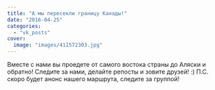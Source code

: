 ```yaml
---
title: "А мы пересекли границу Канады!"
date: "2016-04-25"
categories: 
  - "vk_posts"
cover:
  image: "images/411572303.jpg"
---
```


Вместе с нами вы проедете от самого востока страны до Аляски и обратно! Следите за нами, делайте репосты и зовите друзей! :) П.С. скоро будет анонс нашего маршрута, следите за группой!
